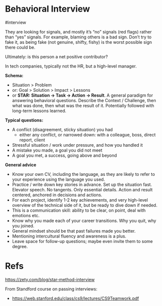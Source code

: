 # Behavioral Interview

#interview

They are looking for signals, and mostly it’s  “no” signals  (red flags) rather than  “yes” signals. For example, blaming others is a bad sign. Don’t try to fake it, as being fake  (not genuine, shifty, fishy) is the worst possible sign there could be.

Ultimately: is this person a net positive contributor?

In tech companies, typically not the HR, but a high-level manager.

**Schema:**
* Situation > Problem 
* or: Goal > Solution > Impact > Lessons
* or **STAR: Situation → Task → Action → Result**. A general paradigm for answering behavioral questions. Describe the Context / Challenge, then what was done, then what was the result of it. Potentially followed with long-term lessons learned.

**Typical questions:**
* A conflict (disagreement, sticky situation) you had
    * either any conflict, or narrowed down: with a colleague, boss, direct report, client
* Stressful situation / work under pressure, and how you handled it
* A mistake you made, a goal you did not meet
* A goal you met, a success, going above and beyond 

**General advice**
* Know your own CV, including the language, as they are likely to refer to your experience using the language you used.
* Practice / write down key stories in advance. Set up the situation fast. Elevator speech. No tangents. Only essential details. Action and result centered, anchored in decisions and actions.
* For each project, identify 1-2 key achievements, and very high-level overview of the technical side of it, but be ready to dive down if needed.
* This is a communication skill: ability to be clear, on point, deal with emotions etc.
* Know why you made each of your career transitions. Why you quit, why you joined.
* General mindset should be that past failures made you better.
* Mentioning intercultural fluency and awareness is a plus.
* Leave space for follow-up questions; maybe even invite them to some degree.

# Refs

https://zety.com/blog/star-method-interview

From Standford course on passing interviews:
* https://web.stanford.edu/class/cs9/lectures/CS9Teamwork.pdf